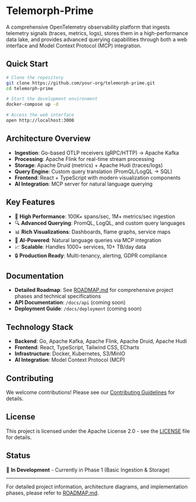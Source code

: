 # Telemorph-Prime

A comprehensive OpenTelemetry observability platform that ingests telemetry signals (traces, metrics, logs), stores them in a high-performance data lake, and provides advanced querying capabilities through both a web interface and Model Context Protocol (MCP) integration.

## Quick Start

```bash
# Clone the repository
git clone https://github.com/your-org/telemorph-prime.git
cd telemorph-prime

# Start the development environment
docker-compose up -d

# Access the web interface
open http://localhost:3000
```

## Architecture Overview

- **Ingestion**: Go-based OTLP receivers (gRPC/HTTP) → Apache Kafka
- **Processing**: Apache Flink for real-time stream processing
- **Storage**: Apache Druid (metrics) + Apache Hudi (traces/logs)
- **Query Engine**: Custom query translation (PromQL/LogQL → SQL)
- **Frontend**: React + TypeScript with modern visualization components
- **AI Integration**: MCP server for natural language querying

## Key Features

- 🚀 **High Performance**: 100K+ spans/sec, 1M+ metrics/sec ingestion
- 🔍 **Advanced Querying**: PromQL, LogQL, and custom query languages
- 📊 **Rich Visualizations**: Dashboards, flame graphs, service maps
- 🤖 **AI-Powered**: Natural language queries via MCP integration
- 📈 **Scalable**: Handles 1000+ services, 10+ TB/day data
- 🔒 **Production Ready**: Multi-tenancy, alerting, GDPR compliance

## Documentation

- **Detailed Roadmap**: See [ROADMAP.md](./ROADMAP.md) for comprehensive project phases and technical specifications
- **API Documentation**: `/docs/api` (coming soon)
- **Deployment Guide**: `/docs/deployment` (coming soon)

## Technology Stack

- **Backend**: Go, Apache Kafka, Apache Flink, Apache Druid, Apache Hudi
- **Frontend**: React, TypeScript, Tailwind CSS, ECharts
- **Infrastructure**: Docker, Kubernetes, S3/MinIO
- **AI Integration**: Model Context Protocol (MCP)

## Contributing

We welcome contributions! Please see our [Contributing Guidelines](./CONTRIBUTING.md) for details.

## License

This project is licensed under the Apache License 2.0 - see the [LICENSE](./LICENSE) file for details.

## Status

🚧 **In Development** - Currently in Phase 1 (Basic Ingestion & Storage)

---

For detailed project information, architecture diagrams, and implementation phases, please refer to [ROADMAP.md](./ROADMAP.md).